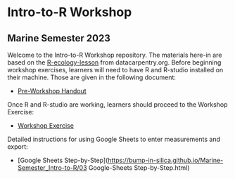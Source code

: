 # Intro-to-R Workshop
## Marine Semester 2023

Welcome to the Intro-to-R Workshop repository. The materials here-in are based on the [R-ecology-lesson](https://datacarpentry.org/R-ecology-lesson/01-intro-to-r.html) from datacarpentry.org. Before beginning workshop exercises, learners will need to have R and R-studio installed on their machine. Those are given in the following document:

* [Pre-Workshop Handout](https://bump-in-silica.github.io/Marine-Semester_Intro-to-R/Pre-Workshop-Handout.html)

Once R and R-studio are working, learners should proceed to the Workshop Exercise:

* [Workshop Exercise](https://bump-in-silica.github.io/Marine-Semester_Intro-to-R/Workshop-Exercise.html)

Detailed instructions for using Google Sheets to enter measurements and export:

* [Google Sheets Step-by-Step](https://bump-in-silica.github.io/Marine-Semester_Intro-to-R/03 Google-Sheets Step-by-Step.html)
